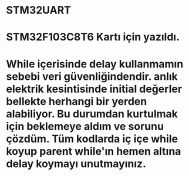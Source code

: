 # STM32UART

# STM32F103C8T6 Kartı için yazıldı. 

# While içerisinde delay kullanmamın sebebi veri güvenliğindendir. anlık elektrik kesintisinde initial değerler bellekte herhangi bir yerden alabiliyor. Bu durumdan kurtulmak için beklemeye aldım ve sorunu çözdüm. Tüm kodlarda iç içe while koyup parent while'ın hemen altına delay koymayı unutmayınız. 
